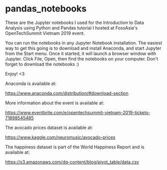 # pandas_notebooks

These are the Jupyter notebooks I used for the Introduction to Data Analysis using Python and Pandas tutorial I hosted at FossAsia's OpenTechSummit Vietnam 2019 event.

You can run the notebooks in any Jupyter Notebook installation. The easiest way to get this going is to download and install Anaconda, and start Jupyter from the Start menu. Once it started, it will launch a browser window with Jupyter. Click File, Open, then find the notebooks on your computer. Don't forget to download the notebooks :)

Enjoy! <3

Anaconda is available at:

https://www.anaconda.com/distribution/#download-section

More information about the event is available at:

https://www.eventbrite.com/e/opentechsummit-vietnam-2019-tickets-71898545485

The avocado prices dataset is available at:

https://www.kaggle.com/neuromusic/avocado-prices

The happiness dataset is part of the World Happiness Report and is available at:

https://s3.amazonaws.com/dq-content/blog/pivot_table/data.csv

